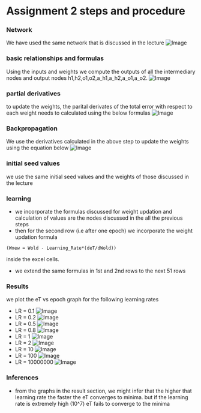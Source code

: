 # Assignment 2 steps and procedure

### Network 
We have used the same network that is discussed in the lecture 
![Image](https://github.com/pmitra96/END/raw/main/assignment2/images/2_layer_network.png)

### basic relationships and formulas 
Using the inputs and weights we compute the outputs of all the intermediary nodes and output nodes 
h1,h2,o1,o2,a_h1,a_h2,a_o1,a_o2. 
![Image](https://github.com/pmitra96/END/raw/main/assignment2/images/basic_relationships_2.png)

### partial derivatives 
to update the weights, the parital derivates of the total error with respect to each weight needs to 
calculated using the below formulas 
![Image](https://github.com/pmitra96/END/raw/main/assignment2/images/partial_derivatives.png)

### Backpropagation 
We use the derivatives calculated in the above step to update the weights using the equation below 
![Image](https://github.com/pmitra96/END/raw/main/assignment2/images/learning_formula.png)

### initial seed values 
we use the same initial seed values and the weights of those discussed in the lecture

### learning 
- we incorporate the formulas discussed for weight updation and calculation of values are the nodes 
discussed in the all the previous steps 
- then for the second row (i.e after one epoch) we incorporate the weight updation formula 
```
(Wnew = Wold - Learning_Rate*(deT/dWold)) 
```
inside the excel cells.

- we extend the same formulas in 1st and 2nd rows to the next 51 rows

### Results
we plot the eT vs epoch graph for the following learning rates
- LR = 0.1 ![Image](https://github.com/pmitra96/END/raw/main/assignment2/images/et_vs_epochs_with_LR%3D0.1.png)
- LR = 0.2 ![Image](https://github.com/pmitra96/END/raw/main/assignment2/images/eT_vs_epochs_with_LR%3D0.2.png)
- LR = 0.5 ![Image](https://github.com/pmitra96/END/raw/main/assignment2/images/eT_vs_epochs_with_LR%3D0.5.png)
- LR = 0.8 ![Image](https://github.com/pmitra96/END/raw/main/assignment2/images/eT_vs_epochs_with_LR%3D0.8.png)
- LR = 1 ![Image](https://github.com/pmitra96/END/raw/main/assignment2/images/eT_vs_epochs_with_LR%3D1.png)
- LR = 2 ![Image](https://github.com/pmitra96/END/raw/main/assignment2/images/eT_vs_epochs_with_LR%3D2.png)
- LR = 10 ![Image](https://github.com/pmitra96/END/raw/main/assignment2/images/eT_vs_epochs_with_LR%3D10.png)
- LR = 100 ![Image](https://github.com/pmitra96/END/raw/main/assignment2/images/eT_vs_epochs_with_LR%3D100.png)
- LR = 10000000 ![Image](https://github.com/pmitra96/END/raw/main/assignment2/images/eT_vs_epoch_with_LR%3D10000000.png)

### Inferences
- from the graphs in the result section, we might infer that the higher that learning rate the faster the eT converges
to minima. but if the learning rate is extremely high (10^7) eT fails to converge to the minima 



 
 



